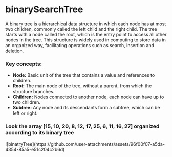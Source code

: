 # binarySearchTree

A binary tree is a hierarchical data structure in which each node has at most two children, commonly called the left child and the right child. The tree starts with a node called the root, which is the entry point to access all other nodes in the tree. This structure is widely used in computing to store data in an organized way, facilitating operations such as search, insertion and deletion.


<h3><strong>Key concepts:</strong></h3>

<ul>
  <li><strong>Node:</strong> Basic unit of the tree that contains a value and references to children.</li>
  <li><strong>Root:</strong> The main node of the tree, without a parent, from which the structure branches.</li>
  <li><strong>Children:</strong> Nodes connected to another node, each node can have up to two children.</li>
  <li><strong>Subtree:</strong> Any node and its descendants form a subtree, which can be left or right.</li>
</ul>


<h3>Look the array [15, 10, 20, 8, 12, 17, 25, 6, 11, 16, 27] organized according to its binary tree</h3>
![binatryTree](https://github.com/user-attachments/assets/96f00f07-a5da-4354-85a5-e51c204c2b6d)
